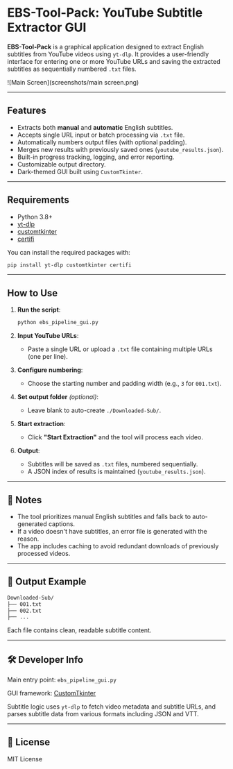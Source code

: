 
# EBS-Tool-Pack: YouTube Subtitle Extractor GUI

**EBS-Tool-Pack** is a graphical application designed to extract English subtitles from YouTube videos using `yt-dlp`. It provides a user-friendly interface for entering one or more YouTube URLs and saving the extracted subtitles as sequentially numbered `.txt` files.

![Main Screen](screenshots/main screen.png)

---

##  Features

- Extracts both **manual** and **automatic** English subtitles.
- Accepts single URL input or batch processing via `.txt` file.
- Automatically numbers output files (with optional padding).
- Merges new results with previously saved ones (`youtube_results.json`).
- Built-in progress tracking, logging, and error reporting.
- Customizable output directory.
- Dark-themed GUI built using `CustomTkinter`.

---

##  Requirements

- Python 3.8+
- [yt-dlp](https://github.com/yt-dlp/yt-dlp)
- [customtkinter](https://github.com/TomSchimansky/CustomTkinter)
- [certifi](https://pypi.org/project/certifi/)

You can install the required packages with:

```bash
pip install yt-dlp customtkinter certifi
````

---

##  How to Use

1. **Run the script**:

   ```bash
   python ebs_pipeline_gui.py
   ```

2. **Input YouTube URLs**:

   * Paste a single URL or upload a `.txt` file containing multiple URLs (one per line).

3. **Configure numbering**:

   * Choose the starting number and padding width (e.g., `3` for `001.txt`).

4. **Set output folder** *(optional)*:

   * Leave blank to auto-create `./Downloaded-Sub/`.

5. **Start extraction**:

   * Click **"Start Extraction"** and the tool will process each video.

6. **Output**:

   * Subtitles will be saved as `.txt` files, numbered sequentially.
   * A JSON index of results is maintained (`youtube_results.json`).

---

## 📝 Notes

* The tool prioritizes manual English subtitles and falls back to auto-generated captions.
* If a video doesn't have subtitles, an error file is generated with the reason.
* The app includes caching to avoid redundant downloads of previously processed videos.

---

## 📂 Output Example

```bash
Downloaded-Sub/
├── 001.txt
├── 002.txt
├── ...
```

Each file contains clean, readable subtitle content.

---

## 🛠 Developer Info

Main entry point: `ebs_pipeline_gui.py`

GUI framework: [CustomTkinter](https://github.com/TomSchimansky/CustomTkinter)

Subtitle logic uses `yt-dlp` to fetch video metadata and subtitle URLs, and parses subtitle data from various formats including JSON and VTT.


---

## 📄 License

MIT License


